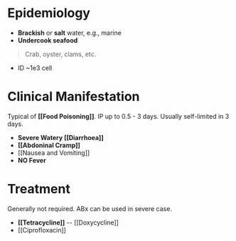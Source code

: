 # Epidemiology
- **Brackish** or **salt** water, e.g., marine
- **Undercook seafood**
> Crab, oyster, clams, etc.
- ID ~1e3 cell

# Clinical Manifestation
Typical of **[[Food Poisoning]]**. IP up to 0.5 - 3 days. Usually self-limited in 3 days.
- **Severe Watery [[Diarrhoea]]**
- **[[Abdoninal Cramp]]**
- [[Nausea and Vomiting]]
- **NO Fever**

# Treatment
Generally not required. ABx can be used in severe case.
- **[[Tetracycline]]** -- [[Doxycycline]]
- [[Ciprofloxacin]]